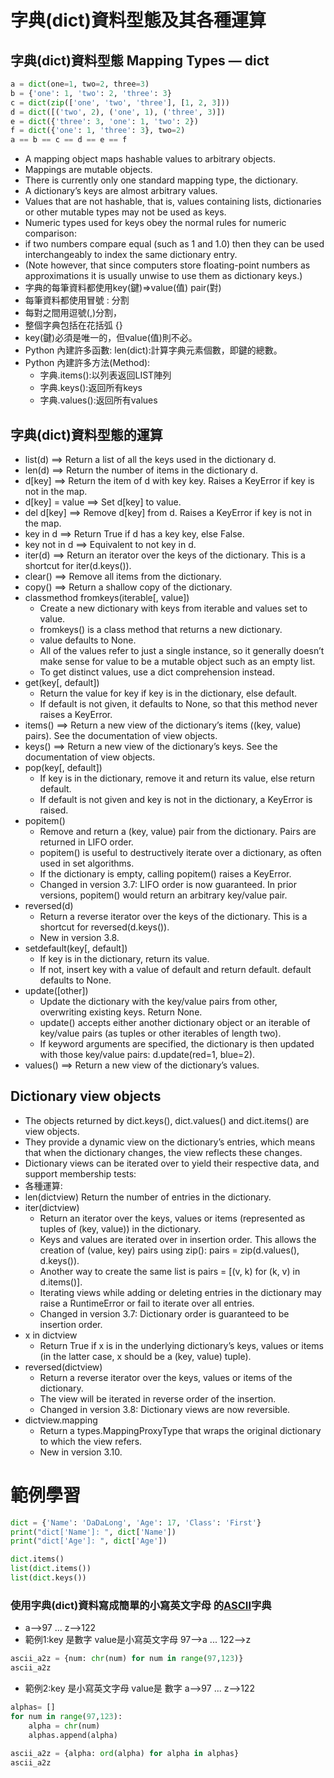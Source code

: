 # 字典(dict)資料型態及其各種運算
## 字典(dict)資料型態 Mapping Types — dict

```python
a = dict(one=1, two=2, three=3)
b = {'one': 1, 'two': 2, 'three': 3}
c = dict(zip(['one', 'two', 'three'], [1, 2, 3]))
d = dict([('two', 2), ('one', 1), ('three', 3)])
e = dict({'three': 3, 'one': 1, 'two': 2})
f = dict({'one': 1, 'three': 3}, two=2)
a == b == c == d == e == f
```
- A mapping object maps hashable values to arbitrary objects. 
- Mappings are mutable objects. 
- There is currently only one standard mapping type, the dictionary. 
- A dictionary’s keys are almost arbitrary values. 
- Values that are not hashable, that is, values containing lists, dictionaries or other mutable types  may not be used as keys. 
- Numeric types used for keys obey the normal rules for numeric comparison: 
- if two numbers compare equal (such as 1 and 1.0) then they can be used interchangeably to index the same dictionary entry. 
- (Note however, that since computers store floating-point numbers as approximations it is usually unwise to use them as dictionary keys.)
- 字典的每筆資料都使用key(鍵)=>value(值) pair(對)
- 每筆資料都使用冒號 : 分割
- 每對之間用逗號(,)分割，
- 整個字典包括在花括弧 {} 
- key(鍵)必須是唯一的，但value(值)則不必。
- Python 內建許多函數: len(dict):計算字典元素個數，即鍵的總數。
- Python 內建許多方法(Method):
  - 字典.items():以列表返回LIST陣列
  - 字典.keys():返回所有keys
  - 字典.values():返回所有values

## 字典(dict)資料型態的運算
- list(d)   ==>  Return a list of all the keys used in the dictionary d.
- len(d)    ==>  Return the number of items in the dictionary d.
- d[key]    ==>  Return the item of d with key key. Raises a KeyError if key is not in the map.
- d[key] = value  ==>  Set d[key] to value.
- del d[key]  ==>  Remove d[key] from d. Raises a KeyError if key is not in the map.
- key in d  ==>  Return True if d has a key key, else False.
- key not in d  ==>  Equivalent to not key in d.
- iter(d)  ==>  Return an iterator over the keys of the dictionary. This is a shortcut for iter(d.keys()).
- clear()  ==>  Remove all items from the dictionary.
- copy()   ==>  Return a shallow copy of the dictionary.
- classmethod fromkeys(iterable[, value])   
  - Create a new dictionary with keys from iterable and values set to value.
  - fromkeys() is a class method that returns a new dictionary. 
  - value defaults to None. 
  - All of the values refer to just a single instance, so it generally doesn’t make sense for value to be a mutable object such as an empty list. 
  - To get distinct values, use a dict comprehension instead.
- get(key[, default]) 
  - Return the value for key if key is in the dictionary, else default. 
  - If default is not given, it defaults to None, so that this method never raises a KeyError.
- items()   ==>  Return a new view of the dictionary’s items ((key, value) pairs). See the documentation of view objects.
- keys()    ==>  Return a new view of the dictionary’s keys. See the documentation of view objects.
- pop(key[, default])
  - If key is in the dictionary, remove it and return its value, else return default. 
  - If default is not given and key is not in the dictionary, a KeyError is raised.
- popitem()  
  - Remove and return a (key, value) pair from the dictionary. Pairs are returned in LIFO order.
  - popitem() is useful to destructively iterate over a dictionary, as often used in set algorithms. 
  - If the dictionary is empty, calling popitem() raises a KeyError.
  - Changed in version 3.7: LIFO order is now guaranteed. In prior versions, popitem() would return an arbitrary key/value pair.
- reversed(d)
  - Return a reverse iterator over the keys of the dictionary. This is a shortcut for reversed(d.keys()).
  - New in version 3.8.
- setdefault(key[, default])
  - If key is in the dictionary, return its value. 
  - If not, insert key with a value of default and return default. default defaults to None.
- update([other])
  - Update the dictionary with the key/value pairs from other, overwriting existing keys. Return None.
  - update() accepts either another dictionary object or an iterable of key/value pairs (as tuples or other iterables of length two). 
  - If keyword arguments are specified, the dictionary is then updated with those key/value pairs: d.update(red=1, blue=2).
- values()  ==>  Return a new view of the dictionary’s values. 

## Dictionary view objects
- The objects returned by dict.keys(), dict.values() and dict.items() are view objects. 
- They provide a dynamic view on the dictionary’s entries, which means that when the dictionary changes, the view reflects these changes.
- Dictionary views can be iterated over to yield their respective data, and support membership tests:
- 各種運算:
- len(dictview) Return the number of entries in the dictionary.
- iter(dictview) 
  - Return an iterator over the keys, values or items (represented as tuples of (key, value)) in the dictionary.
  - Keys and values are iterated over in insertion order. This allows the creation of (value, key) pairs using zip(): pairs = zip(d.values(), d.keys()). 
  - Another way to create the same list is pairs = [(v, k) for (k, v) in d.items()].
  - Iterating views while adding or deleting entries in the dictionary may raise a RuntimeError or fail to iterate over all entries.
  - Changed in version 3.7: Dictionary order is guaranteed to be insertion order.
- x in dictview
  - Return True if x is in the underlying dictionary’s keys, values or items (in the latter case, x should be a (key, value) tuple).
- reversed(dictview)
  - Return a reverse iterator over the keys, values or items of the dictionary. 
  - The view will be iterated in reverse order of the insertion.
  - Changed in version 3.8: Dictionary views are now reversible.
- dictview.mapping
  - Return a types.MappingProxyType that wraps the original dictionary to which the view refers.
  - New in version 3.10.

# 範例學習
```python
dict = {'Name': 'DaDaLong', 'Age': 17, 'Class': 'First'}
print("dict['Name']: ", dict['Name'])
print("dict['Age']: ", dict['Age'])

dict.items()
list(dict.items())
list(dict.keys())
```
### 使用字典(dict)資料寫成簡單的小寫英文字母 的[ASCII](https://en.wikipedia.org/wiki/ASCII)字典
  - a-->97  ... z-->122
- 範例1:key 是數字 value是小寫英文字母 97-->a  ... 122-->z
```python
ascii_a2z = {num: chr(num) for num in range(97,123)}
ascii_a2z
```
- 範例2:key 是小寫英文字母   value是 數字 a-->97  ... z-->122
```python
alphas= []
for num in range(97,123):
    alpha = chr(num)
    alphas.append(alpha)
 
ascii_a2z = {alpha: ord(alpha) for alpha in alphas}
ascii_a2z
``` 
